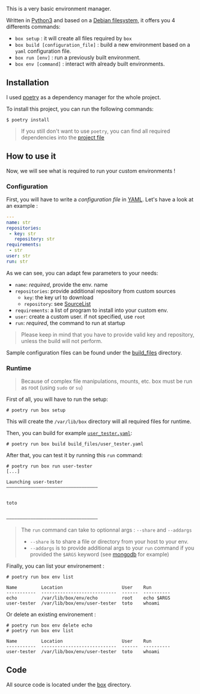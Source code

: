 This is a very basic environment manager.

Written in [Python3](https://www.python.org/) and based on a [Debian filesystem](https://refspecs.linuxfoundation.org/FHS_3.0/fhs/index.html), it offers you 4 differents commands:
- `box setup` : it will create all files required by `box`
- `box build [configuration_file]` : build a new environment based on a `yaml` configuration file. 
- `box run [env]` : run a previously built environment.
- `box env [command]` : interact with already built environments.

## Installation

I used [poetry](https://python-poetry.org/) as a dependency manager for the whole project. 

To install this project, you can run the following commands:
```console
$ poetry install
```

> If you still don't want to use `poetry`, you can find all required dependencies into the [project file](pyproject.toml)

## How to use it

Now, we will see what is required to run your custom environments !

### Configuration

First, you will have to write a *configuration file* in [YAML](https://yaml.org/). Let's have a look at an example : 
```yaml
---
name: str
repositories:
 - key: str
   repository: str
requirements:
 - str
user: str
run: str
```

As we can see, you can adapt few parameters to your needs:
- `name`: *required*, provide the env. name
- `repositories`: provide additional repository from custom sources
  - `key`: the key url to download
  - `repository`: see [SourceList](https://wiki.debian.org/fr/SourcesList)
- `requirements`: a list of program to install into your custom env.
- `user`: create a custom user. if not specified, use `root`
- `run`: *required*, the command to run at startup

> Please keep in mind that you have to provide valid key and repository, unless the build will not perform.

Sample configuration files can be found under the [build_files](build_files/) directory.

### Runtime

> Because of complex file manipulations, mounts, etc. box must be run as root (using `sudo` or `su`)

First of all, you will have to run the setup:
```console
# poetry run box setup
```

This will create the `/var/lib/box` directory will all required files for runtime.

Then, you can build for example [`user_tester.yaml`](build_files/user_tester.yaml):
```console
# poetry run box build build_files/user_tester.yaml
```

After that, you can test it by running this `run` command:
```console
# poetry run box run user-tester
[...]

Launching user-tester
––––––––––––––––––––––––––––––––––


toto


––––––––––––––––––––––––––––––––––
```

> The `run` command can take to optionnal args : `--share` and `--addargs`
> - `--share` is to share a file or directory from your host to your env.
> - `--addargs` is to provide additional args to your `run` command if you provided the `$ARGS` keyword (see [mongodb](build_files/mongo.yaml) for example)

Finally, you can list your environement : 
```console
# poetry run box env list

Name         Location                      User    Run
-----------  ----------------------------  ------  ----------
echo         /var/lib/box/env/echo         root    echo $ARGS
user-tester  /var/lib/box/env/user-tester  toto    whoami
```

Or delete an existing environement : 
```console
# poetry run box env delete echo
# poetry run box env list

Name         Location                      User    Run
-----------  ----------------------------  ------  ----------
user-tester  /var/lib/box/env/user-tester  toto    whoami
```

## Code

All source code is located under the [box](box) directory.
